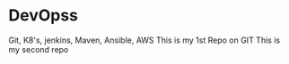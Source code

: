 # DevOpss
Git, K8's, jenkins, Maven, Ansible, AWS
This is my 1st Repo on GIT
This is my second repo
